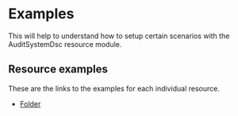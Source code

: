 # Examples

This will help to understand how to setup certain scenarios with the AuditSystemDsc resource module.

## Resource examples

These are the links to the examples for each individual resource.

- [Folder](/Examples/Resources/AuditSetting)
